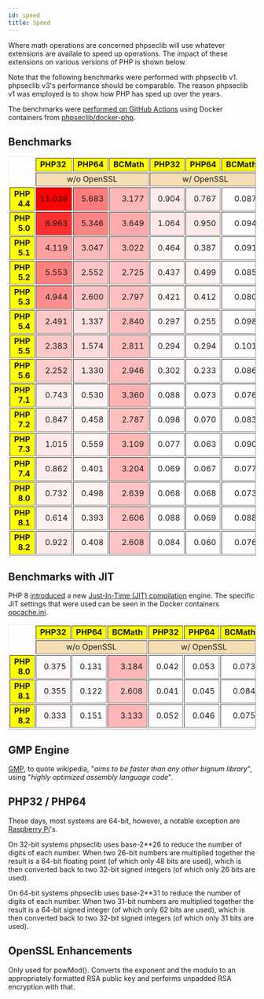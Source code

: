 ```yaml
---
id: speed
title: Speed
---
```


<style>
table { border: 1px outset; zborder-spacing: 2px; border-collapse: separate }
td { border: 1px inset gray; zpadding: 3px }
thead { background: yellow }
thead td { font-weight: bold }
tbody td {text-align: right }
</style>

Where math operations are concerned phpseclib will use whatever extensions are availale to speed up operations. The impact of these extensions on various versions of PHP is shown below.

Note that the following benchmarks were performed with phpseclib v1. phpseclib v3's performance should be comparable. The reason phpseclib v1 was employed is to show how PHP has sped up over the years.

The benchmarks were [performed on GitHub Actions](https://github.com/phpseclib/benchmarks) using Docker containers from [phpseclib/docker-php](https://github.com/phpseclib/docker-php).

## Benchmarks

<table border="1">
  <thead>
    <tr><td style="border: 0; background: white"></td><td>PHP32</td><td>PHP64</td><td>BCMath</td><td>PHP32</td><td>PHP64</td><td>BCMath</td><td>GMP</td></tr>
    <tr><td style="border: 0; background: white"></td><td colspan="3" style="background: wheat; font-weight: normal; text-align: center">w/o OpenSSL</td><td colspan="3" style="background: wheat; font-weight: normal; text-align: center">w/ OpenSSL</td><td style="border: 0; background: white"></td></tr>
  </thead>
  <tbody>
<tr><td style="background: yellow"><b>PHP 4.4</b></td><td style="background: #ff0000">11.038</td></td><td style="background: #ff7c7c">5.683</td></td><td style="background: #ffb6b6">3.177</td></td><td style="background: #ffebeb">0.904</td></td><td style="background: #ffeeee">0.767</td></td><td style="background: #fffdfd">0.087</td></td><td style="background: #ffffff">0.003</td></td></tr><tr><td style="background: yellow"><b>PHP 5.0</b></td><td style="background: #ff3030">8.963</td></td><td style="background: #ff8484">5.346</td></td><td style="background: #ffabab">3.649</td></td><td style="background: #ffe7e7">1.064</td></td><td style="background: #ffeaea">0.950</td></td><td style="background: #fffdfd">0.094</td></td><td style="background: #ffffff">0.002</td></td></tr><tr><td style="background: yellow"><b>PHP 5.1</b></td><td style="background: #ffa0a0">4.119</td></td><td style="background: #ffb9b9">3.047</td></td><td style="background: #ffbaba">3.022</td></td><td style="background: #fff5f5">0.464</td></td><td style="background: #fff7f7">0.387</td></td><td style="background: #fffdfd">0.091</td></td><td style="background: #ffffff">0.002</td></td></tr><tr><td style="background: yellow"><b>PHP 5.2</b></td><td style="background: #ff7f7f">5.553</td></td><td style="background: #ffc5c5">2.552</td></td><td style="background: #ffc1c1">2.725</td></td><td style="background: #fff5f5">0.437</td></td><td style="background: #fff4f4">0.499</td></td><td style="background: #fffefe">0.085</td></td><td style="background: #ffffff">0.003</td></td></tr><tr><td style="background: yellow"><b>PHP 5.3</b></td><td style="background: #ff8d8d">4.944</td></td><td style="background: #ffc3c3">2.600</td></td><td style="background: #ffbfbf">2.797</td></td><td style="background: #fff6f6">0.421</td></td><td style="background: #fff6f6">0.412</td></td><td style="background: #fffefe">0.080</td></td><td style="background: #ffffff">0.002</td></td></tr><tr><td style="background: yellow"><b>PHP 5.4</b></td><td style="background: #ffc6c6">2.491</td></td><td style="background: #ffe1e1">1.337</td></td><td style="background: #ffbebe">2.840</td></td><td style="background: #fff9f9">0.297</td></td><td style="background: #fffafa">0.255</td></td><td style="background: #fffdfd">0.098</td></td><td style="background: #ffffff">0.002</td></td></tr><tr><td style="background: yellow"><b>PHP 5.5</b></td><td style="background: #ffc8c8">2.383</td></td><td style="background: #ffdbdb">1.574</td></td><td style="background: #ffbfbf">2.811</td></td><td style="background: #fff9f9">0.294</td></td><td style="background: #fff9f9">0.294</td></td><td style="background: #fffdfd">0.101</td></td><td style="background: #ffffff">0.002</td></td></tr><tr><td style="background: yellow"><b>PHP 5.6</b></td><td style="background: #ffcbcb">2.252</td></td><td style="background: #ffe1e1">1.330</td></td><td style="background: #ffbbbb">2.946</td></td><td style="background: #fff9f9">0.302</td></td><td style="background: #fffafa">0.233</td></td><td style="background: #fffefe">0.086</td></td><td style="background: #ffffff">0.002</td></td></tr><tr><td style="background: yellow"><b>PHP 7.1</b></td><td style="background: #ffeeee">0.743</td></td><td style="background: #fff3f3">0.530</td></td><td style="background: #ffb2b2">3.360</td></td><td style="background: #fffdfd">0.088</td></td><td style="background: #fffefe">0.073</td></td><td style="background: #fffefe">0.076</td></td><td style="background: #ffffff">0.002</td></td></tr><tr><td style="background: yellow"><b>PHP 7.2</b></td><td style="background: #ffecec">0.847</td></td><td style="background: #fff5f5">0.458</td></td><td style="background: #ffbfbf">2.787</td></td><td style="background: #fffdfd">0.098</td></td><td style="background: #fffefe">0.070</td></td><td style="background: #fffefe">0.083</td></td><td style="background: #ffffff">0.002</td></td></tr><tr><td style="background: yellow"><b>PHP 7.3</b></td><td style="background: #ffe8e8">1.015</td></td><td style="background: #fff3f3">0.559</td></td><td style="background: #ffb8b8">3.109</td></td><td style="background: #fffefe">0.077</td></td><td style="background: #fffefe">0.063</td></td><td style="background: #fffdfd">0.090</td></td><td style="background: #ffffff">0.002</td></td></tr><tr><td style="background: yellow"><b>PHP 7.4</b></td><td style="background: #ffecec">0.862</td></td><td style="background: #fff6f6">0.401</td></td><td style="background: #ffb5b5">3.204</td></td><td style="background: #fffefe">0.069</td></td><td style="background: #fffefe">0.067</td></td><td style="background: #fffefe">0.077</td></td><td style="background: #ffffff">0.002</td></td></tr><tr><td style="background: yellow"><b>PHP 8.0</b></td><td style="background: #ffefef">0.732</td></td><td style="background: #fff4f4">0.498</td></td><td style="background: #ffc3c3">2.639</td></td><td style="background: #fffefe">0.068</td></td><td style="background: #fffefe">0.068</td></td><td style="background: #fffefe">0.073</td></td><td style="background: #ffffff">0.002</td></td></tr><tr><td style="background: yellow"><b>PHP 8.1</b></td><td style="background: #fff1f1">0.614</td></td><td style="background: #fff6f6">0.393</td></td><td style="background: #ffc3c3">2.606</td></td><td style="background: #fffdfd">0.088</td></td><td style="background: #fffefe">0.069</td></td><td style="background: #fffdfd">0.088</td></td><td style="background: #ffffff">0.002</td></td></tr><tr><td style="background: yellow"><b>PHP 8.2</b></td><td style="background: #ffeaea">0.922</td></td><td style="background: #fff6f6">0.408</td></td><td style="background: #ffc3c3">2.608</td></td><td style="background: #fffefe">0.084</td></td><td style="background: #fffefe">0.060</td></td><td style="background: #fffefe">0.076</td></td><td style="background: #ffffff">0.002</td></td></tr></tbody></table>

## Benchmarks with JIT

PHP 8 [introduced](https://wiki.php.net/rfc/jit) a new [Just-In-Time (JIT) compilation](https://en.wikipedia.org/wiki/Just-in-time_compilation) engine. The specific JIT settings that were used can be seen in the Docker containers [opcache.ini](https://github.com/phpseclib/docker-php/blob/8.0jit/opcache.ini).

<table border="1">
  <thead>
    <tr><td style="border: 0; background: white"></td><td>PHP32</td><td>PHP64</td><td>BCMath</td><td>PHP32</td><td>PHP64</td><td>BCMath</td><td>GMP</td></tr>
    <tr><td style="border: 0; background: white"></td><td colspan="3" style="background: wheat; font-weight: normal; text-align: center">w/o OpenSSL</td><td colspan="3" style="background: wheat; font-weight: normal; text-align: center">w/ OpenSSL</td><td style="border: 0; background: white"></td></tr>
  </thead>
  <tbody>
<tr><td style="background: yellow"><b>PHP 8.0</b></td><td style="background: #fff7f7">0.375</td></td><td style="background: #fffcfc">0.131</td></td><td style="background: #ffb6b6">3.184</td></td><td style="background: #ffffff">0.042</td></td><td style="background: #fffefe">0.053</td></td><td style="background: #fffefe">0.073</td></td><td style="background: #ffffff">0.003</td></td></tr><tr><td style="background: yellow"><b>PHP 8.1</b></td><td style="background: #fff7f7">0.355</td></td><td style="background: #fffdfd">0.122</td></td><td style="background: #ffc3c3">2.608</td></td><td style="background: #ffffff">0.041</td></td><td style="background: #fffefe">0.045</td></td><td style="background: #fffefe">0.084</td></td><td style="background: #ffffff">0.002</td></td></tr><tr><td style="background: yellow"><b>PHP 8.2</b></td><td style="background: #fff8f8">0.333</td></td><td style="background: #fffcfc">0.151</td></td><td style="background: #ffb7b7">3.133</td></td><td style="background: #fffefe">0.052</td></td><td style="background: #fffefe">0.046</td></td><td style="background: #fffefe">0.075</td></td><td style="background: #ffffff">0.003</td></td></tr></tbody></table>

## GMP Engine

[GMP](http://en.wikipedia.org/wiki/GNU_Multiple_Precision_Arithmetic_Library), to quote wikipedia, "_aims to be faster than any other bignum library_", using "_highly optimized assembly language code_".

## PHP32 / PHP64

These days, most systems are 64-bit, however, a notable exception are [Raspberry Pi](https://en.wikipedia.org/wiki/Raspberry_Pi_OS)'s.

On 32-bit systems phpseclib uses base-2**26 to reduce the number of digits of each number. When two 26-bit numbers are multiplied together the result is a 64-bit floating point (of which only 48 bits are used), which is then converted back to two 32-bit signed integers (of which only 26 bits are used).

On 64-bit systems phpseclib uses base-2**31 to reduce the number of digits of each number. When two 31-bit numbers are multiplied together the result is a 64-bit signed integer (of which only 62 bits are used), which is then converted back to two 32-bit signed integers (of which only 31 bits are used).

## OpenSSL Enhancements

Only used for powMod(). Converts the exponent and the modulo to an appropriately formatted RSA public key and performs unpadded RSA encryption with that.